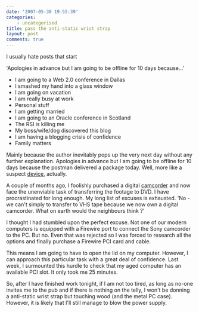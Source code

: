 ```yaml
---
date: '2007-05-30 19:55:39'
categories:
    - uncategorised
title: pass the anti-static wrist strap
layout: post
comments: true
---
```

I usually hate posts that start

'Apologies in advance but I am going to be offline for 10 days
because...'

-   I am going to a Web 2.0 conference in Dallas
-   I smashed my hand into a glass window
-   I am going on vacation
-   I am really busy at work
-   Personal stuff
-   I am getting married
-   I am going to an Oracle conference in Scotland
-   The RSI is killing me
-   My boss/wife/dog discovered this blog
-   I am having a blogging crisis of confidence
-   Family matters

Mainly because the author inevitably pops up the very next day without
any further explanation.
Apologies in advance but I am going to be offline for 10 days because
the postman delivered a package today. Well, more like a suspect
[device](http://www.directusbstore.co.uk/cnb/shop/directusbstore?productID=64&search=firewire+pci+card&op=catalogue-product_info-null),
actually.

A couple of months ago, I foolishly purchased a digital
[camcorder](http://www.amazon.co.uk/exec/obidos/ASIN/B000MK3XVQ/202-2183615-0611840)
and now face the unenviable task of transferring the footage to DVD. I
have procrastinated for long enough. My long list of excuses is
exhausted. 'No - we can't simply to transfer to VHS tape because we now
own a digital camcorder. What on earth would the neighbours think ?'

I thought I had stumbled upon the perfect excuse. Not one of our modern
computers is equipped with a Firewire port to connect the Sony camcorder
to the PC. But no. Even that was rejected so I was forced to research
all the options and finally purchase a Firewire PCI card and cable.

This means I am going to have to open the lid on my computer. However, I
can approach this particular task with a great deal of confidence. Last
week, I surmounted this hurdle to check that my aged computer has an
available PCI slot. It only took me 25 minutes.

So, after I have finished work tonight, if I am not too tired, as long
as no-one invites me to the pub and if there is nothing on the telly, I
won't be donning a anti-static wrist strap but touching wood (and the
metal PC case). However, it is likely that I'll still manage to blow the
power supply.
